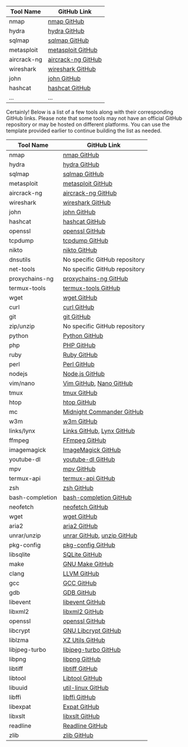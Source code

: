 | Tool Name         | GitHub Link                                      |
| ----------------- | ------------------------------------------------- |
| nmap              | [nmap GitHub](https://github.com/nmap/nmap)      |
| hydra             | [hydra GitHub](https://github.com/vanhauser-thc/thc-hydra) |
| sqlmap            | [sqlmap GitHub](https://github.com/sqlmapproject/sqlmap) |
| metasploit        | [metasploit GitHub](https://github.com/rapid7/metasploit-framework) |
| aircrack-ng       | [aircrack-ng GitHub](https://github.com/aircrack-ng/aircrack-ng) |
| wireshark         | [wireshark GitHub](https://github.com/wireshark/wireshark) |
| john              | [john GitHub](https://github.com/openwall/john)  |
| hashcat           | [hashcat GitHub](https://github.com/hashcat/hashcat) |
| ...               | ...                                               |

Certainly! Below is a list of a few tools along with their corresponding GitHub links. Please note that some tools may not have an official GitHub repository or may be hosted on different platforms. You can use the template provided earlier to continue building the list as needed.

| Tool Name         | GitHub Link                                      |
| ----------------- | ------------------------------------------------- |
| nmap              | [nmap GitHub](https://github.com/nmap/nmap)      |
| hydra             | [hydra GitHub](https://github.com/vanhauser-thc/thc-hydra) |
| sqlmap            | [sqlmap GitHub](https://github.com/sqlmapproject/sqlmap) |
| metasploit        | [metasploit GitHub](https://github.com/rapid7/metasploit-framework) |
| aircrack-ng       | [aircrack-ng GitHub](https://github.com/aircrack-ng/aircrack-ng) |
| wireshark         | [wireshark GitHub](https://github.com/wireshark/wireshark) |
| john              | [john GitHub](https://github.com/openwall/john)  |
| hashcat           | [hashcat GitHub](https://github.com/hashcat/hashcat) |
| openssl           | [openssl GitHub](https://github.com/openssl/openssl) |
| tcpdump           | [tcpdump GitHub](https://github.com/the-tcpdump-group/tcpdump) |
| nikto             | [nikto GitHub](https://github.com/sullo/nikto)   |
| dnsutils          | No specific GitHub repository                   |
| net-tools         | No specific GitHub repository                   |
| proxychains-ng    | [proxychains-ng GitHub](https://github.com/rofl0r/proxychains-ng) |
| termux-tools      | [termux-tools GitHub](https://github.com/termux/termux-tools) |
| wget              | [wget GitHub](https://github.com/mirror/wget)    |
| curl              | [curl GitHub](https://github.com/curl/curl)      |
| git               | [git GitHub](https://github.com/git/git)         |
| zip/unzip         | No specific GitHub repository                   |
| python            | [Python GitHub](https://github.com/python/cpython) |
| php               | [PHP GitHub](https://github.com/php/php-src)     |
| ruby              | [Ruby GitHub](https://github.com/ruby/ruby)      |
| perl              | [Perl GitHub](https://github.com/Perl/perl5)     |
| nodejs            | [Node.js GitHub](https://github.com/nodejs/node) |
| vim/nano          | [Vim GitHub](https://github.com/vim/vim), [Nano GitHub](https://github.com/nanorc/nano) |
| tmux              | [tmux GitHub](https://github.com/tmux/tmux)      |
| htop              | [htop GitHub](https://github.com/hishamhm/htop)  |
| mc                | [Midnight Commander GitHub](https://github.com/MidnightCommander/mc) |
| w3m               | [w3m GitHub](https://github.com/tats/w3m)        |
| links/lynx        | [Links GitHub](https://github.com/links-js/links-js), [Lynx GitHub](https://github.com/lynx-oss/lynx) |
| ffmpeg            | [FFmpeg GitHub](https://github.com/FFmpeg/FFmpeg) |
| imagemagick       | [ImageMagick GitHub](https://github.com/ImageMagick/ImageMagick) |
| youtube-dl        | [youtube-dl GitHub](https://github.com/ytdl-org/youtube-dl) |
| mpv               | [mpv GitHub](https://github.com/mpv-player/mpv) |
| termux-api        | [termux-api GitHub](https://github.com/termux/termux-api) |
| zsh               | [zsh GitHub](https://github.com/zsh-users/zsh)    |
| bash-completion   | [bash-completion GitHub](https://github.com/scop/bash-completion) |
| neofetch          | [neofetch GitHub](https://github.com/dylanaraps/neofetch) |
| wget              | [wget GitHub](https://github.com/mirror/wget)    |
| aria2             | [aria2 GitHub](https://github.com/aria2/aria2)    |
| unrar/unzip       | [unrar GitHub](https://github.com/unrar/unrar), [unzip GitHub](https://github.com/nunzioc/unzip) |
| pkg-config        | [pkg-config GitHub](https://github.com/pkgconf/pkgconf) |
| libsqlite         | [SQLite GitHub](https://github.com/sqlite/sqlite) |
| make              | [GNU Make GitHub](https://github.com/robertdavidgraham/masscan) |
| clang             | [LLVM GitHub](https://github.com/llvm/llvm-project) |
| gcc               | [GCC GitHub](https://github.com/gcc-mirror/gcc)   |
| gdb               | [GDB GitHub](https://github.com/gdb/gdb)         |
| libevent          | [libevent GitHub](https://github.com/libevent/libevent) |
| libxml2           | [libxml2 GitHub](https://github.com/GNOME/libxml2) |
| openssl           | [openssl GitHub](https://github.com/openssl/openssl) |
| libcrypt          | [GNU Libcrypt GitHub](https://github.com/besser82/libcrypt) |
| liblzma           | [XZ Utils GitHub](https://github.com/xz-mirror/xz) |
| libjpeg-turbo     | [libjpeg-turbo GitHub](https://github.com/libjpeg-turbo/libjpeg-turbo) |
| libpng            | [libpng GitHub](https://github.com/glennrp/libpng) |
| libtiff           | [libtiff GitHub](https://github.com/vadz/libtiff) |
| libtool           | [Libtool GitHub](https://github.com/gnu-mcu-eclipse/build-tools) |
| libuuid           | [util-linux GitHub](https://github.com/karelzak/util-linux) |
| libffi            | [libffi GitHub](https://github.com/libffi/libffi) |
| libexpat          | [Expat GitHub](https://github.com/libexpat/libexpat) |
| libxslt           | [libxslt GitHub](https://github.com/GNOME/libxslt) |
| readline          | [Readline GitHub](https://github.com/ianlancetaylor/readline) |
| zlib              | [zlib GitHub](https://github.com/madler/zlib)    |

